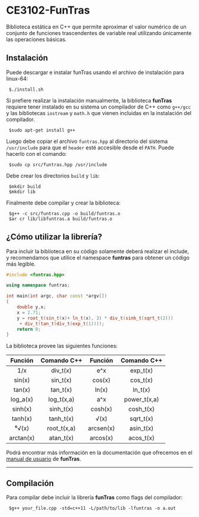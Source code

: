 # CE3102-FunTras

Biblioteca estática en C++ que permite aproximar el valor numérico de un conjunto de funciones trascendentes de variable real utilizando únicamente las operaciones básicas.

## Instalación

Puede descargar e instalar funTras usando el archivo de instalación para linux-64:

```shell
 $./install.sh
```

Si prefiere realizar la instalación manualmente, la biblioteca **funTras** requiere tener instalado en su sistema un compilador de C++ como ```g++/gcc``` y las bibliotecas `iostream` y `math.h` que vienen incluidas en la instalación del compilador.

```shell
 $sudo apt-get install g++
```

Luego debe copiar el archivo `funtras.hpp` al directorio del sistema `/usr/include` para que el `header` esté accesible desde el `PATH`. Puede hacerlo con el comando:

```shell
 $sudo cp src/funtras.hpp /usr/include
```

Debe crear los directorios `build` y `lib`:

```shell
 $mkdir build
 $mkdir lib
```

Finalmente debe compilar y crear la biblioteca:

```shell
 $g++ -c src/funtras.cpp -o build/funtras.o
 $ar cr lib/libfuntras.a build/funtras.o
```

## ¿Cómo utilizar la librería?

Para incluir la biblioteca en su código solamente deberá realizar el include, y recomendamos que utilice el namespace **funtras** para obtener un código más legible.

```c++
#include <funtras.hpp>

using namespace funtras;

int main(int argc, char const *argv[])
{
    double y,x;
    x = 2.71;
    y = root_t(sin_t(x)+ ln_t(x), 3) * div_t(sinh_t(sqrt_t(2)))
     + div_t(tan_t(div_t(exp_t(1))));
    return 0;
}
```

La biblioteca provee las siguientes funciones:

|  Función  | Comando C++ |  Función  |  Comando C++ |
|:---------:|:-----------:|:---------:|:------------:|
|    1/x    |   div_t(x)  |    e^x    |   exp_t(x)   |
|   sin(x)  |   sin_t(x)  |   cos(x)  |   cos_t(x)   |
|   tan(x)  |   tan_t(x)  |   ln(x)   |    ln_t(x)   |
|  log_a(x) |  log_t(x,a) |    a^x    | power_t(x,a) |
|  sinh(x)  |  sinh_t(x)  |  cosh(x)  |   cosh_t(x)  |
|  tanh(x)  |  tanh_t(x)  |    √(x)   |   sqrt_t(x)  |
|   ⁶√(x)   | root_t(x,a) | arcsen(x) |   asin_t(x)  |
| arctan(x) |  atan_t(x)  | arcos(x)  |   acos_t(x)  |

Podrá encontrar más información en la documentación que ofrecemos en el [manual de usuario](google.com) de **funTras**.

---

## Compilación

Para compilar debe incluir la librería **funTras** como flags del compilador:

```shell
 $g++ your_file.cpp -std=c++11 -L/path/to/lib -lfuntras -o a.out
```
